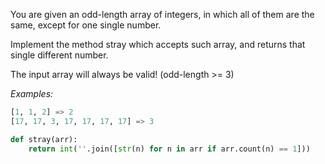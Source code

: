 You are given an odd-length array of integers, in which all of them are the same, except for one single number.

Implement the method stray which accepts such array, and returns that single different number.

The input array will always be valid! (odd-length >= 3)

*Examples:*
```py
[1, 1, 2] => 2  
[17, 17, 3, 17, 17, 17, 17] => 3
```

```py
def stray(arr):
    return int(''.join([str(n) for n in arr if arr.count(n) == 1]))
```
